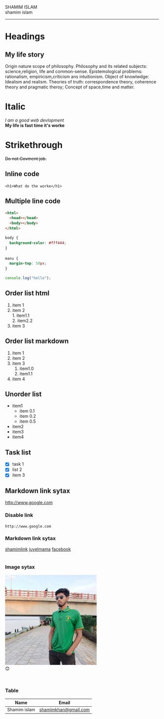 <!--Markdown-->

SHAMIM ISLAM  
shamim islam

---

# Headings

## My life story

<p>Origin nature scope of philosophy.
Philosophy and its related subjects: science,religion, life and common-sense. Epistemological problems: rationalism, empiricism,criticism ans intuitionism. Object of knowlwdge: Idealism and realism. Theories of truth: correspondence theory, coherence theory and pragmatic theroy; Concept of space,time and matter.</p>

# Italic

_I am a good web devlopment_  
**My life is fast time it's worke**

# Strikethrough

~~Do not Govment job.~~

## Inline code

`<h1>What do the worke</h1>`

## Multiple line code

```html
<html>
  <head></head>
  <body></body>
</html>
```

```css
body {
  background-color: #fff444;
}

manu {
  margin-top: 50px;
}
```

```javascript
console.log("hello");
```

## Order list html

<ol>
  <li> item 1</li>
  <li> item 2</li>
          1. item1.1<br/>  
          2. item2.2
  <li> item 3</li>
</ol>

## Order list markdown

1. item 1
2. item 2
3. item 3
   1. item1.0
   2. item1.1
4. item 4

## Unorder list

- item1
  - item 0.1
  - item 0.2
  - item 0.5
- item2
- item3
- item4

## Task list

- [x] task 1
- [x] list 2
- [x] item 3

## Markdown link sytax

http://www.google.com

### Disable link

`http://www.google.com`
<br/>

### Markdown link sytax

[shamimlink] [juyelmama] [facebook]  
<br/>

### Image sytax

<!--![profile image](./images/cr7.jpg)-->

<img src="./images/cr7.jpg" width="300" title="profile images"/><br/>
😊

<br/>  
  
### Table  
| Name | Email |  
| ----- | -----|  
| Shamim islam | shamimkhan@gmail.com |

<!--All link is here-->

[shamimlink]: http://www.google.com
[juyelmama]: http://www.google.com
[facebook]: http://www.google.com
